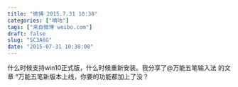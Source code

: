 ```yaml
---
title: "微博 2015.7.31 10:38"
categories: ["嘀咕"]
tags: ["来自微博 weibo.com"]
draft: false
slug: "SC3A6G"
date: "2015-07-31 10:38:00"
---
```


<p>什么时候支持win10正式版，什么时候重新安装。我分享了@万能五笔输入法 的文章 °万能五笔新版本上线，你要的功能都加上了没？ ​​​​</p>
